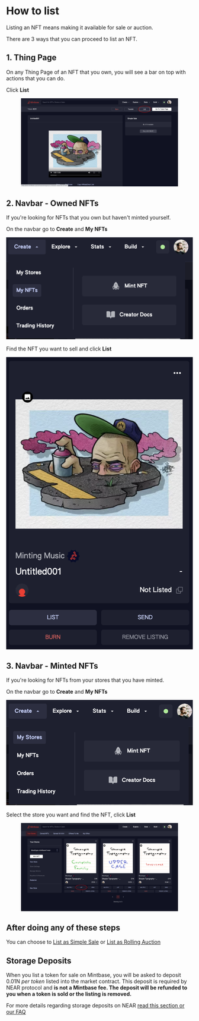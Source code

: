 # How to list

Listing an NFT means making it available for sale or auction.

There are 3 ways that you can proceed to list an NFT.

## 1. Thing Page

On any Thing Page of an NFT that you own, you will see a bar on top with actions that you can do.

Click **List**

<figure><img src="../../.gitbook/assets/Screenshot 2023-04-11 at 11.18.png" alt=""><figcaption></figcaption></figure>

## 2. Navbar - Owned NFTs

If you're looking for NFTs that you own but haven't minted yourself.

On the navbar go to **Create** and **My NFTs**

![](<../../.gitbook/assets/Screenshot 2023-04-11 at 11.17.35.png>)

Find the NFT you want to sell and click **List**

![](<../../.gitbook/assets/Screenshot 2023-04-11 at 11.27.03.png>)



## 3. Navbar - Minted NFTs

If you're looking for NFTs from your stores that you have minted.

On the navbar go to **Create** and **My NFTs**

![](<../../.gitbook/assets/Screenshot 2023-04-11 at 11.28.35.png>)

Select the store you want and find the NFT, click **List**

<figure><img src="../../.gitbook/assets/Screenshot 2023-04-11 at 11.28.png" alt=""><figcaption></figcaption></figure>

## After doing any of these steps

You can choose to [List as Simple Sale](listing-as-simple-sale.md) or [List as Rolling Auction](listing-as-rolling-auction.md)

## Storage Deposits

When you list a token for sale on Mintbase, you will be asked to deposit 0.01N _per token_ listed into the market contract. This deposit is required by NEAR protocol and **is not a Mintbase fee. The deposit will be refunded to you when a token is sold or the listing is removed.** &#x20;

For more details regarding storage deposits on NEAR [read this section or our FAQ](../../market/faq.md#what-is-a-storage-deposit-and-why-is-it-required-to-list-on-the-market)
